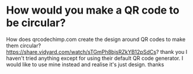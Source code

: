 
# How would you make a QR code to be circular?

How does qrcodechimp.com create the design around QR codes to make them circular?
https://share.vidyard.com/watch/sTGmPh8bjsRZkYB12pSdCs?
thank you
I haven't tried anything except for using their default QR code generator. I would like to use mine instead and realise it's just design.
thanks

        